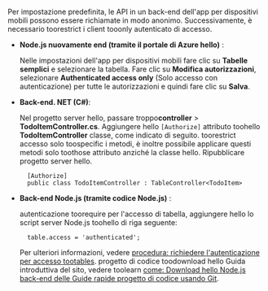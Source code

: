 
Per impostazione predefinita, le API in un back-end dell'app per dispositivi mobili possono essere richiamate in modo anonimo. Successivamente, è necessario toorestrict i client tooonly autenticato di accesso.  

* **Node.js nuovamente end (tramite il portale di Azure hello)** :  

    Nelle impostazioni dell'app per dispositivi mobili fare clic su **Tabelle semplici** e selezionare la tabella. Fare clic su **Modifica autorizzazioni**, selezionare **Authenticated access only** (Solo accesso con autenticazione) per tutte le autorizzazioni e quindi fare clic su **Salva**.
* **Back-end. NET (C#)**:  

    Nel progetto server hello, passare troppo**controller** > **TodoItemController.cs**. Aggiungere hello `[Authorize]` attributo toohello **TodoItemController** classe, come indicato di seguito. toorestrict accesso solo toospecific i metodi, è inoltre possibile applicare questi metodi solo toothose attributo anziché la classe hello. Ripubblicare progetto server hello.

        [Authorize]
        public class TodoItemController : TableController<TodoItem>

* **Back-end Node.js (tramite codice Node.js)** :  

    autenticazione toorequire per l'accesso di tabella, aggiungere hello lo script server Node.js toohello di riga seguente:

        table.access = 'authenticated';

    Per ulteriori informazioni, vedere [procedura: richiedere l'autenticazione per accesso tootables](../articles/app-service-mobile/app-service-mobile-node-backend-how-to-use-server-sdk.md#howto-tables-auth). progetto di codice toodownload hello Guida introduttiva del sito, vedere toolearn [come: Download hello Node.js back-end delle Guide rapide progetto di codice usando Git](../articles/app-service-mobile/app-service-mobile-node-backend-how-to-use-server-sdk.md#download-quickstart).
